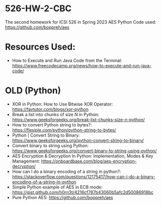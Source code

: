 # 526-HW-2-CBC
The second homework for ICSI 526 in Spring 2023
AES Python Code used: https://github.com/boppreh/aes


# Resources Used:
- How to Execute and Run Java Code from the Terminal: https://www.freecodecamp.org/news/how-to-execute-and-run-java-code/



# OLD (Python)
- XOR in Python: How to Use Bitwise XOR Operator: https://favtutor.com/blogs/xor-python
- Break a list into chunks of size N in Python: https://www.geeksforgeeks.org/break-list-chunks-size-n-python/
- How to convert Python string to bytes?: https://flexiple.com/python/python-string-to-bytes/
- Python | Convert String to Binary: https://www.geeksforgeeks.org/python-convert-string-to-binary/
- Convert binary to string using Python: https://www.geeksforgeeks.org/convert-binary-to-string-using-python/
- AES Encryption & Decryption In Python: Implementation, Modes & Key Management: https://onboardbase.com/blog/aes-encryption-decryption/
- How can I do a binary encoding of a string in python?: https://stackoverflow.com/questions/12175417/how-can-i-do-a-binary-encoding-of-a-string-in-python
- Simple Python example of AES in ECB mode: https://gist.github.com/h0rn3t/4216cf787b43060b5afc2d50086918bc
- Pure Python AES: https://github.com/boppreh/aes